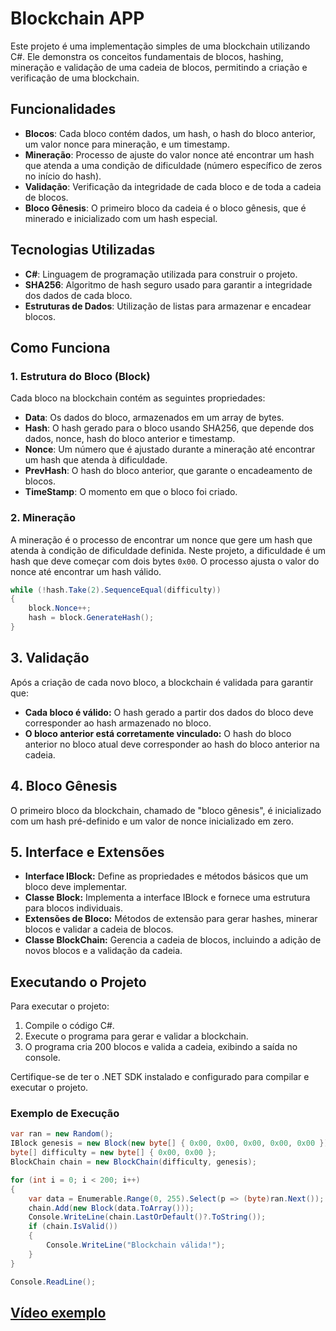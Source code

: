 # Blockchain APP

Este projeto é uma implementação simples de uma blockchain utilizando C#. Ele demonstra os conceitos fundamentais de blocos, hashing, mineração e validação de uma cadeia de blocos, permitindo a criação e verificação de uma blockchain.

## Funcionalidades

- **Blocos**: Cada bloco contém dados, um hash, o hash do bloco anterior, um valor nonce para mineração, e um timestamp.
- **Mineração**: Processo de ajuste do valor nonce até encontrar um hash que atenda a uma condição de dificuldade (número específico de zeros no início do hash).
- **Validação**: Verificação da integridade de cada bloco e de toda a cadeia de blocos.
- **Bloco Gênesis**: O primeiro bloco da cadeia é o bloco gênesis, que é minerado e inicializado com um hash especial.

## Tecnologias Utilizadas

- **C#**: Linguagem de programação utilizada para construir o projeto.
- **SHA256**: Algoritmo de hash seguro usado para garantir a integridade dos dados de cada bloco.
- **Estruturas de Dados**: Utilização de listas para armazenar e encadear blocos.

## Como Funciona

### 1. Estrutura do Bloco (Block)

Cada bloco na blockchain contém as seguintes propriedades:

- **Data**: Os dados do bloco, armazenados em um array de bytes.
- **Hash**: O hash gerado para o bloco usando SHA256, que depende dos dados, nonce, hash do bloco anterior e timestamp.
- **Nonce**: Um número que é ajustado durante a mineração até encontrar um hash que atenda à dificuldade.
- **PrevHash**: O hash do bloco anterior, que garante o encadeamento de blocos.
- **TimeStamp**: O momento em que o bloco foi criado.

### 2. Mineração

A mineração é o processo de encontrar um nonce que gere um hash que atenda à condição de dificuldade definida. Neste projeto, a dificuldade é um hash que deve começar com dois bytes `0x00`. O processo ajusta o valor do nonce até encontrar um hash válido.

```csharp
while (!hash.Take(2).SequenceEqual(difficulty))
{
    block.Nonce++;
    hash = block.GenerateHash();
}
```

## 3. Validação
Após a criação de cada novo bloco, a blockchain é validada para garantir que:

- **Cada bloco é válido:** O hash gerado a partir dos dados do bloco deve corresponder ao hash armazenado no bloco.
- **O bloco anterior está corretamente vinculado:** O hash do bloco anterior no bloco atual deve corresponder ao hash do bloco anterior na cadeia.

## 4. Bloco Gênesis
O primeiro bloco da blockchain, chamado de "bloco gênesis", é inicializado com um hash pré-definido e um valor de nonce inicializado em zero.

## 5. Interface e Extensões
- **Interface IBlock:** Define as propriedades e métodos básicos que um bloco deve implementar.
- **Classe Block:** Implementa a interface IBlock e fornece uma estrutura para blocos individuais.
- **Extensões de Bloco:** Métodos de extensão para gerar hashes, minerar blocos e validar a cadeia de blocos.
- **Classe BlockChain:** Gerencia a cadeia de blocos, incluindo a adição de novos blocos e a validação da cadeia.

## Executando o Projeto
Para executar o projeto:

1. Compile o código C#.
2. Execute o programa para gerar e validar a blockchain.
3. O programa cria 200 blocos e valida a cadeia, exibindo a saída no console.

Certifique-se de ter o .NET SDK instalado e configurado para compilar e executar o projeto.

### Exemplo de Execução
```csharp
var ran = new Random();
IBlock genesis = new Block(new byte[] { 0x00, 0x00, 0x00, 0x00, 0x00 });
byte[] difficulty = new byte[] { 0x00, 0x00 };
BlockChain chain = new BlockChain(difficulty, genesis);

for (int i = 0; i < 200; i++)
{
    var data = Enumerable.Range(0, 255).Select(p => (byte)ran.Next());
    chain.Add(new Block(data.ToArray()));
    Console.WriteLine(chain.LastOrDefault()?.ToString());
    if (chain.IsValid())
    {
        Console.WriteLine("Blockchain válida!");
    }
}

Console.ReadLine();
```

## [Vídeo exemplo](https://www.youtube.com/watch?v=V6lqdJPDzI0&list=PLXLkA7FAishohjZkwmPTACpCIXKvc7Fyl&index=4)

